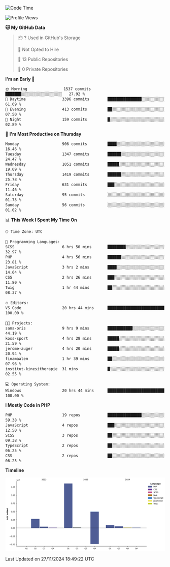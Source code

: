 <!--START_SECTION:waka-->
![Code Time](http://img.shields.io/badge/Code%20Time-2%2C075%20hrs%2051%20mins-blue)

![Profile Views](http://img.shields.io/badge/Profile%20Views-0-blue)

**🐱 My GitHub Data** 

> 📦 ? Used in GitHub's Storage 
 > 
> 🚫 Not Opted to Hire
 > 
> 📜 13 Public Repositories 
 > 
> 🔑 0 Private Repositories 
 > 
**I'm an Early 🐤** 

```text
🌞 Morning                1537 commits        ███████░░░░░░░░░░░░░░░░░░   27.92 % 
🌆 Daytime                3396 commits        ███████████████░░░░░░░░░░   61.69 % 
🌃 Evening                413 commits         ██░░░░░░░░░░░░░░░░░░░░░░░   07.50 % 
🌙 Night                  159 commits         █░░░░░░░░░░░░░░░░░░░░░░░░   02.89 % 
```
📅 **I'm Most Productive on Thursday** 

```text
Monday                   906 commits         ████░░░░░░░░░░░░░░░░░░░░░   16.46 % 
Tuesday                  1347 commits        ██████░░░░░░░░░░░░░░░░░░░   24.47 % 
Wednesday                1051 commits        █████░░░░░░░░░░░░░░░░░░░░   19.09 % 
Thursday                 1419 commits        ██████░░░░░░░░░░░░░░░░░░░   25.78 % 
Friday                   631 commits         ███░░░░░░░░░░░░░░░░░░░░░░   11.46 % 
Saturday                 95 commits          ░░░░░░░░░░░░░░░░░░░░░░░░░   01.73 % 
Sunday                   56 commits          ░░░░░░░░░░░░░░░░░░░░░░░░░   01.02 % 
```


📊 **This Week I Spent My Time On** 

```text
🕑︎ Time Zone: UTC

💬 Programming Languages: 
SCSS                     6 hrs 50 mins       ████████░░░░░░░░░░░░░░░░░   32.97 % 
PHP                      4 hrs 56 mins       ██████░░░░░░░░░░░░░░░░░░░   23.81 % 
JavaScript               3 hrs 2 mins        ████░░░░░░░░░░░░░░░░░░░░░   14.64 % 
CSS                      2 hrs 26 mins       ███░░░░░░░░░░░░░░░░░░░░░░   11.80 % 
Twig                     1 hr 44 mins        ██░░░░░░░░░░░░░░░░░░░░░░░   08.37 % 

🔥 Editors: 
VS Code                  20 hrs 44 mins      █████████████████████████   100.00 % 

🐱‍💻 Projects: 
sana-oris                9 hrs 9 mins        ███████████░░░░░░░░░░░░░░   44.19 % 
koss-sport               4 hrs 28 mins       █████░░░░░░░░░░░░░░░░░░░░   21.59 % 
jerome-auger             4 hrs 20 mins       █████░░░░░░░░░░░░░░░░░░░░   20.94 % 
finamaalem               1 hr 39 mins        ██░░░░░░░░░░░░░░░░░░░░░░░   07.96 % 
institut-kinesitherapie  31 mins             █░░░░░░░░░░░░░░░░░░░░░░░░   02.55 % 

💻 Operating System: 
Windows                  20 hrs 44 mins      █████████████████████████   100.00 % 
```

**I Mostly Code in PHP** 

```text
PHP                      19 repos            ███████████████░░░░░░░░░░   59.38 % 
JavaScript               4 repos             ███░░░░░░░░░░░░░░░░░░░░░░   12.50 % 
SCSS                     3 repos             ██░░░░░░░░░░░░░░░░░░░░░░░   09.38 % 
TypeScript               2 repos             ██░░░░░░░░░░░░░░░░░░░░░░░   06.25 % 
CSS                      2 repos             ██░░░░░░░░░░░░░░░░░░░░░░░   06.25 % 
```



**Timeline**

![Lines of Code chart](https://raw.githubusercontent.com/tahar-elgunaoui/tahar-elgunaoui/main/assets/bar_graph.png)


 Last Updated on 27/11/2024 18:49:22 UTC
<!--END_SECTION:waka-->
